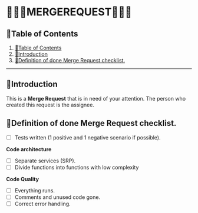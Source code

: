 # 🤍🩵💜MERGEREQUEST💜🩵🤍

## 📘Table of Contents

1. [📘Table of Contents](#📘table-of-contents)
2. [🖖Introduction](#🖖introduction)
3. [📎Definition of done Merge Request checklist.](#📎definition-of-done-merge-request-checklist)

---

## 🖖Introduction

This is a **Merge Request** that is in need of your attention. The person who created this request is the assignee.

## 📎Definition of done Merge Request checklist.
* [ ] Tests written (1 positive and 1 negative scenario if possible).

**Code architecture**
* [ ] Separate services (SRP).
* [ ] Divide functions into functions with low complexity

**Code Quality**
* [ ] Everything runs.
* [ ] Comments and unused code gone.
* [ ] Correct error handling.
